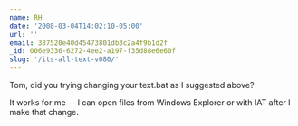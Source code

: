 ```yaml
---
name: RH
date: '2008-03-04T14:02:10-05:00'
url: ''
email: 387520e40d45473801db3c2a4f9b1d2f
_id: 006e9336-6272-4ee2-a197-f35d88e6e60f
slug: '/its-all-text-v080/'
---
```


Tom, did you trying changing your text.bat as I suggested above?

It works for me -- I can open files from Windows Explorer or with IAT after I
make that change.
